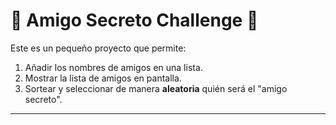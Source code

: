 # 🎁 Amigo Secreto Challenge 🎁

Este es un pequeño proyecto que permite:
1. Añadir los nombres de amigos en una lista.
2. Mostrar la lista de amigos en pantalla.
3. Sortear y seleccionar de manera **aleatoria** quién será el "amigo secreto".

---


